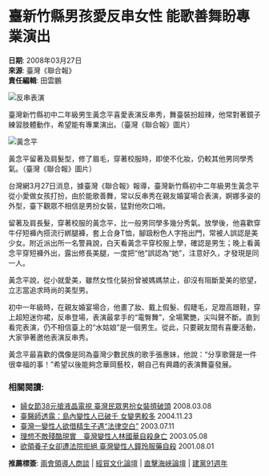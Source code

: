 # 臺新竹縣男孩愛反串女性 能歌善舞盼專業演出

**日期**: 2008年03月27日  
**來源**: 臺灣《聯合報》  
**責任編輯**: 田雲鵬  

![反串表演](http://big5.taiwan.cn/xwzx/bwkx/200803/W020080327355143410606.bmp)

臺灣新竹縣初中二年級男生黃念平喜愛表演反串秀，舞臺裝扮超辣，他常對著鏡子練習肢體動作，希望能有專業演出。（臺灣《聯合報》圖片）  

![黃念平](http://big5.taiwan.cn/xwzx/bwkx/200803/W020080327355143431384.bmp)

黃念平留著及肩髮型，修了眉毛，穿著校服時，即使不化妝，仍較其他男同學秀氣。（臺灣《聯合報》圖片） 

台灣網3月27日消息，據臺灣《聯合報》報導，臺灣新竹縣初中二年級男生黃念平從小愛做女孩打扮，由於能歌善舞，常以反串秀在親友婚宴場合表演，婀娜多姿的外型，臺下觀眾不相信是男扮女裝，猛對他吹口哨。

留著及肩長髮，穿著校服的黃念平，比一般男同學多幾分秀氣。放學後，他喜歡穿牛仔短褲內搭流行綁腿褲，套上合身T恤，腳趿粉色人字拖出門，常被人誤認是美少女。附近派出所一名警員說，白天看黃念平穿校服上學，確認是男生；晚上看黃念平穿短褲外出，露出修長美腿，一度把“他”誤認為“她”，注意好久，才發現是同一人。

黃念平說，從小就愛美，雖然女性化裝扮曾被媽媽禁止，卻沒有阻斷愛美的慾望，立志當追求時尚的美型男。

初中一年級時，在親友婚宴場合，他畫了妝、戴上假髮、假睫毛，足蹬高跟鞋，穿上超短迷你裙，反串登場，表演最拿手的“電臀舞”，全場驚艷，尖叫聲不斷。直到看完表演，仍不相信臺上的“水姑娘”是一個男生。從此，只要親友間有喜慶活動，大家爭著邀他表演反串秀。

黃念平最喜歡的偶像是同為臺灣少數民族的歌手張惠妹，他說：“分享歌聲是一件很幸福的事！”希望以後能夠念華岡藝校，朝自己有興趣的表演舞臺發展。

### 相關閱讀:

- [婦女節38元搶液晶電視 臺灣民眾男扮女裝擠破頭](http://big5.taiwan.cn/xwzx/bwkx/200803/t20080308_601659.htm) 2008.03.08
- [臺醫師透露：島內變性人已破千 女變男較多](http://big5.taiwan.cn/xwzx/bwkx/200411/t20041123_168083.htm) 2004.11.23
- [臺灣一變性人欲借精生子遇“法律空白”](http://big5.taiwan.cn/xwzx/bwkx/200307/t20030711_108809.htm) 2003.07.11
- [理想不敵殘酷現實　臺灣變性人林國華自殺身亡](http://big5.taiwan.cn/xwzx/bwkx/200305/t20030508_102785.htm) 2003.05.08
- [欲領養子女卻遭法院拒絕 臺灣變性人鐘玲服藥自殺](http://big5.taiwan.cn/xwzx/bwkx/200108/t20010801_42438.htm) 2001.08.01

**推薦標簽**: [兩會領導人商談](http://big5.taiwan.cn/gate/big5/pol.special.taiwan.cn/2012/arats_sef_8th/) | [經貿文化論壇](http://big5.taiwan.cn/xwzx/xwjd/201206/t20120627_2763902.htm) | [直擊海峽論壇](http://big5.taiwan.cn/shp/zthd/haixialuntan/index.htm) | [建黨91週年](http://big5.taiwan.cn/zt/szzt/gcdjdzn_35340/index.htm)